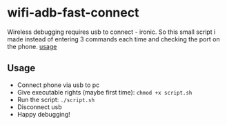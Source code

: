 # wifi-adb-fast-connect
Wireless debugging requires usb to connect - ironic. So this small script i made instead of entering 3 commands each time and checking the port on the phone.
[usage](https://ibb.co/YZGvkbY)
## Usage
- Connect phone via usb to pc
- Give executable rights (maybe first time): ```chmod +x script.sh```
- Run the script: ```./script.sh```
- Disconnect usb
- Happy debugging!
